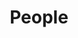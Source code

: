 ---
layout: profiles
permalink: /members/
title: People
nav: true
nav_order: 2

profiles:
  # --- PI ---
  - align: right
    image: prof_pic.jpg
    content: MohammadRazavi.md
    image_circular: true

  # --- Graduate Students ---
  - align: left
    image: Prabin_pic.jpeg
    content: GRA1.md
    image_circular: true

  - align: left
    image: VeronicaK.jpeg
    content: GRA2.md
    image_circular: true

  # --- Section Header for Undergraduates ---
  # - header: "<h2 style='color:#0046ad;'>Undergraduate Researchers</h2>"

  # --- Undergrad Grid Section (NEW FEATURE) ---
  - grid: undergrads
    students:
      - name: "Gabe Wiegrefe"
        subtitle: "B.S. Student, Biological Systems Engineering"
      - name: "Ricardo Rosas"
        subtitle: "B.S. Student, Mechanical Engineering"
      - name: "Caroline Slama"
        subtitle: "B.S. Student, Biological Systems Engineering"
      - name: "Preston Pinkelman"
        subtitle: "B.S. Student, Mechanical Engineering"
---